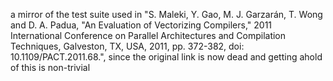 a mirror of the test suite used in "S. Maleki, Y. Gao, M. J. Garzarán, T. Wong and D. A. Padua, "An Evaluation of Vectorizing Compilers," 2011 International Conference on Parallel Architectures and Compilation Techniques, Galveston, TX, USA, 2011, pp. 372-382, doi: 10.1109/PACT.2011.68.", since the original link is now dead and getting ahold of this is non-trivial 
